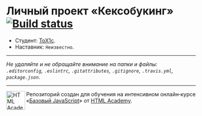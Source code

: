 # Личный проект «Кексобукинг» [![Build status][travis-image]][travis-url]

* Студент: [ToX1c](https://up.htmlacademy.ru/javascript/11/user/15565).
* Наставник: `Неизвестно`.

---

_Не удаляйте и не обращайте внимание на папки и файлы:_<br>
_`.editorconfig`, `.eslintrc`, `.gitattributes`, `.gitignore`, `.travis.yml`, `package.json`._

---

<a href="https://htmlacademy.ru/intensive/javascript"><img align="left" width="50" height="50" title="HTML Academy" src="https://up.htmlacademy.ru/static/img/intensive/javascript/logo-for-github.svg"></a>

Репозиторий создан для обучения на интенсивном онлайн‑курсе «[Базовый JavaScript](https://htmlacademy.ru/intensive/javascript)» от [HTML Academy](https://htmlacademy.ru).

[travis-image]: https://travis-ci.org/htmlacademy-javascript/15565-keksobooking.svg?branch=master
[travis-url]: https://travis-ci.org/htmlacademy-javascript/15565-keksobooking

